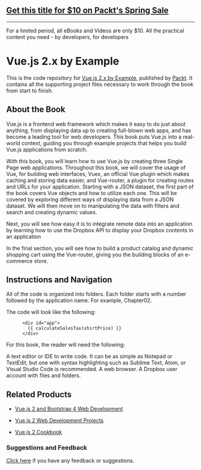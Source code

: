 ## [Get this title for $10 on Packt's Spring Sale](https://www.packt.com/B07757?utm_source=github&utm_medium=packt-github-repo&utm_campaign=spring_10_dollar_2022)
-----
For a limited period, all eBooks and Videos are only $10. All the practical content you need \- by developers, for developers

# Vue.js 2.x by Example
This is the code repository for [Vue.js 2.x by Example](https://www.packtpub.com/application-development/vuejs-2x-example?utm_source=github&utm_medium=repository&utm_campaign=9781788293464), published by [Packt](https://www.packtpub.com/?utm_source=github). It contains all the supporting project files necessary to work through the book from start to finish.
## About the Book
Vue.js is a frontend web framework which makes it easy to do just about anything, from displaying data up to creating full-blown web apps, and has become a leading tool for web developers. This book puts Vue.js into a real-world context, guiding you through example projects that helps you build Vue.js applications from scratch.

With this book, you will learn how to use Vue.js by creating three Single Page web applications. Throughout this book, we will cover the usage of Vue, for building web interfaces, Vuex, an official Vue plugin which makes caching and storing data easier, and Vue-router, a plugin for creating routes and URLs for your application.
Starting with a JSON dataset, the first part of the book covers Vue objects and how to utilize each one. This will be covered by exploring different ways of displaying data from a JSON dataset. We will then move on to manipulating the data with filters and search and creating dynamic values.

Next, you will see how easy it is to integrate remote data into an application by learning how to use the Dropbox API to display your Dropbox contents in an application

In the final section, you will see how to build a product catalog and dynamic shopping cart using the Vue-router, giving you the building blocks of an e-commerce store.

## Instructions and Navigation
All of the code is organized into folders. Each folder starts with a number followed by the application name. For example, Chapter02.



The code will look like the following:
```
      <div id="app">
        {{ calculateSalesTax(shirtPrice) }}
      </div>
```

For this book, the reader will need the following:

A text editor or IDE to write code. It can be as simple as Notepad or TextEdit, but one with syntax highlighting such as Sublime Text, Atom, or Visual Studio Code is recommended.
A web browser.
A Dropbox user account with files and folders.

## Related Products
* [Vue.js 2 and Bootstrap 4 Web Development](https://www.packtpub.com/web-development/vuejs-2-and-bootstrap-4-web-development?utm_source=github&utm_medium=repository&utm_campaign=9781788290920)

* [Vue.js 2 Web Development Projects](https://www.packtpub.com/web-development/vuejs-2-web-development-projects?utm_source=github&utm_medium=repository&utm_campaign=9781787127463)

* [Vue.js 2 Cookbook](https://www.packtpub.com/web-development/vuejs-2-cookbook?utm_source=github&utm_medium=repository&utm_campaign=9781786468093)

### Suggestions and Feedback
[Click here](https://docs.google.com/forms/d/e/1FAIpQLSe5qwunkGf6PUvzPirPDtuy1Du5Rlzew23UBp2S-P3wB-GcwQ/viewform) if you have any feedback or suggestions.
